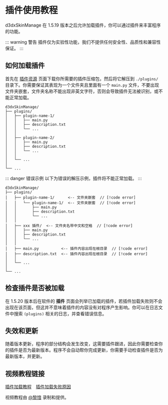 # 插件使用教程

d3dxSkinManage 在 1.5.19 版本之后允许加载插件，你可以通过插件来丰富程序的功能。

::: warning 警告
插件仅为实验性功能，我们不提供任何安全性、品质性和兼容性保证。
:::


## 如何加载插件

首先在 [插件资源](/resources/plugins) 页面下载你所需要的插件压缩包，然后将它解压到 `./plugins/` 目录下。你需要保证其表现为一个文件夹且里面有一个 `main.py` 文件，不要出现文件夹嵌套，文件夹名称不能出现非英文字符，否则会导致插件无法被识别，或不能正常加载。

```TEXT
d3dxSkinManage/
├── plugins/
│   ├── plugin-name-1/
│   │   ├── main.py
│   │   ├── description.txt
│   │   └── ...
│   │
│   ├── plugin-name-2/
│   │   ├── main.py
│   │   ├── description.txt
│   │   └── ...
│   │
│   └── ...
│
└── ...
```

::: danger 错误示例
以下为错误的解压示例，插件将不能正常加载。
:::

```TEXT
d3dxSkinManage/
├── plugins/
│   ├── plugin-name-1/      <-- 文件夹嵌套  // [!code error]
│   │   └── plugin-name-1/  <-- 文件夹嵌套  // [!code error]
│   │       ├── main.py
│   │       ├── description.txt
│   │       └── ...
│   │
│   ├── xxx 插件/  <-- 文件夹名带中文和空格  // [!code error]
│   │   ├── main.py
│   │   ├── description.txt
│   │   └── ...
│   │
│   ├── main.py          <-- 插件内容出现在根目录  // [!code error]
│   ├── description.txt  <-- 插件内容出现在根目录  // [!code error]
│   │
│   └── ...
│
└── ...
```


## 检查插件是否被加载

在 1.5.20 版本后在软件的 **插件** 页面会列举已加载的插件，若插件加载失败则不会出现在该页面，但这并不意味着插件的内容没有对程序产生影响。你可以在日志文件中搜索 `(plugins)` 相关的日志，并查看错误信息。


## 失效和更新

随着版本更新，程序的部分结构会发生改变，这需要插件跟进，因此你需要检查你的插件是否为最新版本。程序不会自动帮你完成更新，你需要手动检查插件是否为最新版本，并更新。


## 视频教程链接

[插件加载教程](https://www.bilibili.com/video/BV1iN4y1173s)　[插件加载失败原因](https://www.bilibili.com/video/BV19Z421E725/)

视频教程由 [@黎愔](/contribution) 录制和提供。
